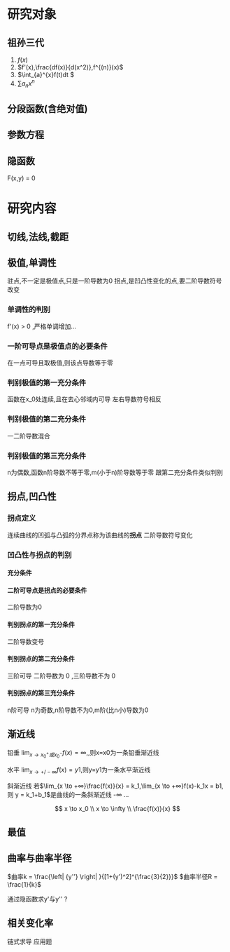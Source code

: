 # 研究对象

## 祖孙三代
1. $f(x)$
2. $f'(x),\frac{df(x)}{d(x^2)},f^{(n)}(x)$  
3. $\int_{a}^{x}f(t)dt $ 
4. $\sum a_nx^n$ 
   
## 分段函数(含绝对值)
## 参数方程
## 隐函数
F(x,y) = 0


# 研究内容

## 切线,法线,截距

## 极值,单调性
驻点,不一定是极值点,只是一阶导数为0
拐点,是凹凸性变化的点,要二阶导数符号改变

### 单调性的判别
f'(x) > 0 ,严格单调增加...
### 一阶可导点是极值点的必要条件
在一点可导且取极值,则该点导数等于零

### 判别极值的第一充分条件
函数在x_0处连续,且在去心邻域内可导
左右导数符号相反

### 判别极值的第二充分条件
一二阶导数混合

### 判别极值的第三充分条件
n为偶数,函数n阶导数不等于零,m(小于n)阶导数等于零
跟第二充分条件类似判别

## 拐点,凹凸性
### 拐点定义
连续曲线的凹弧与凸弧的分界点称为该曲线的**拐点**
二阶导数符号变化
### 凹凸性与拐点的判别
#### 充分条件
#### 二阶可导点是拐点的必要条件
二阶导数为0
#### 判别拐点的第一充分条件
二阶导数变号
#### 判别拐点的第二充分条件
三阶可导
二阶导数为 0 ,三阶导数不为  0
#### 判别拐点的第三充分条件
n阶可导
n为奇数,n阶导数不为0,m阶(比n小)导数为0


## 渐近线
铅垂
$\lim_{x \to  x_0^+ 或 x_0^-}f(x) = ∞,$,则x=x0为一条铅垂渐近线

水平
$\lim_{x \to +/-∞}f(x) = y1$,则y=y1为一条水平渐近线


斜渐近线
若$\lim_{x \to +∞}\frac{f(x)}{x} = k_1,\lim_{x \to +∞}f(x)-k_1x = b1,则 y = k_1+b_1$是曲线的一条斜渐近线
-∞ ...


$$
x \to x_0 \\
x \to \infty \\
\frac{f(x)}{x}
$$


## 最值
## 曲率与曲率半径
$曲率k = \frac{\left| {y''} \right|  }{[1+(y')^2]^{\frac{3}{2}}}$
$曲率半径R = \frac{1}{k}$

通过隐函数求y'与y'' ?


## 相关变化率
链式求导
应用题
